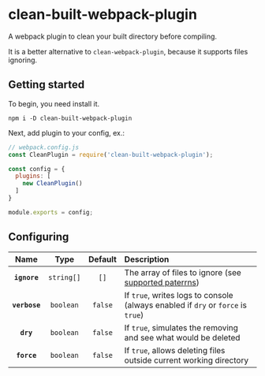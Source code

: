 # clean-built-webpack-plugin

A webpack plugin to clean your built directory before compiling.

It is a better alternative to `clean-webpack-plugin`, because it supports files
ignoring.

## Getting started

To begin, you need install it.

```console
npm i -D clean-built-webpack-plugin
```

Next, add plugin to your config, ex.:

```js
// webpack.config.js
const CleanPlugin = require('clean-built-webpack-plugin');

const config = {
  plugins: [
    new CleanPlugin()
  ]
}

module.exports = config;
```

## Configuring

|Name|Type|Default|Description|
|:--:|:--:|:-----:|:----------|
|**`ignore`**|`string[]`|`[]`|The array of files to ignore (see [supported paterrns](https://github.com/sindresorhus/globby#globbing-patterns))|
|**`verbose`**|`boolean`|`false`|If `true`, writes logs to console (always enabled if `dry` or `force` is `true`)|
|**`dry`**|`boolean`|`false`|If `true`, simulates the removing and see what would be deleted|
|**`force`**|`boolean`|`false`|If `true`, allows deleting files outside current working directory|
